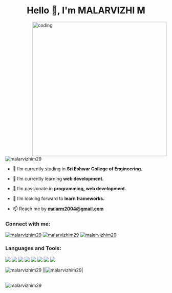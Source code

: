 <h1 align="center">Hello 👋, I'm MALARVIZHI M</h1>
<img align="right" alt="coding" width="420" src="https://img.freepik.com/premium-vector/woman-working-with-computer-home-office-student-freelancer-customer-service-call-center-support_113065-1269.jpg?w=2000">

<p align="left"> <img src="https://komarev.com/ghpvc/?username=malarvizhim29&label=Profile%20views&color=0e75b6&style=flat" alt="malarvizhim29"/> </p>

- 🔭 I’m currently studing in **Sri Eshwar College of Engineering.**

- 🌱 I’m currently learning **web development.**

- 👯 I’m passionate in **programming, web development.**

- 🤝 I’m looking forward to **learn frameworks.**

- 📫 Reach me by **malarm2004@gmail.com**

<h3 align="left">Connect with me:</h3>
<p align="left">
<a href="https://linkedin.com/in/malarvizhi m" target="blank"><img src="https://komarev.com/ghpvc/?username=malarvizhim29&label=Linkedin%20&color=0e75b6&style=flat" alt="malarvizhim29"/></a>
<a href="https://www.codechef.com/users/sece_mee026" target="blank"><img src="https://komarev.com/ghpvc/?username=malarvizhim29&label=Codechef%20&color=0e75b6&style=flat" alt="malarvizhim29"/></a>
<a href="https://www.leetcode.com/sece_mee026" target="blank"><img src="https://komarev.com/ghpvc/?username=malarvizhim29&label=Leetcode%20&color=0e75b6&style=flat" alt="malarvizhim29"/></a>
</p>

<h3 align="left">Languages and Tools:</h3>
<p align="left">
<img src="https://img.shields.io/badge/C-00599C?style=for-the-badge&logo=C&logoColor=white"/>
<img src="https://img.shields.io/badge/Java-ED8B00?style=for-the-badge&logo=java&logoColor=white"/>
<img src="https://img.shields.io/badge/Python-3776AB?style=for-the-badge&logo=python&logoColor=white"/>
<img src="https://img.shields.io/badge/JavaScript-F7DF1E?style=for-the-badge&logo=javascript&logoColor=black"/>
<img src="https://img.shields.io/badge/HTML5-E34F26?style=for-the-badge&logo=html5&logoColor=white" />
<img src="https://img.shields.io/badge/CSS3-1572B6?style=for-the-badge&logo=css3&logoColor=white" />
<img src="https://img.shields.io/badge/Git-F05032?style=for-the-badge&logo=git&logoColor=white " />
<img src="https://img.shields.io/badge/VS_Code-0078D4?style=for-the-badge&logo=visual%20studio%20code&logoColor=white   " />
</p>

|<img align="left" src="https://github-readme-stats.vercel.app/api/top-langs?username=malarvizhim29&show_icons=true&locale=en&layout=compact&theme=nightowl&show" alt="malarvizhim29" />|<img src="https://github-readme-stats.vercel.app/api?username=malarvizhim29&show_icons=true&locale=en&theme=nightowl" alt="malarvizhim29" />|
<br>
<br>

<p><img align="center" src="https://github-readme-streak-stats.herokuapp.com/?user=malarvizhim29&&theme=nightowl" alt="malarvizhim29"></p>
